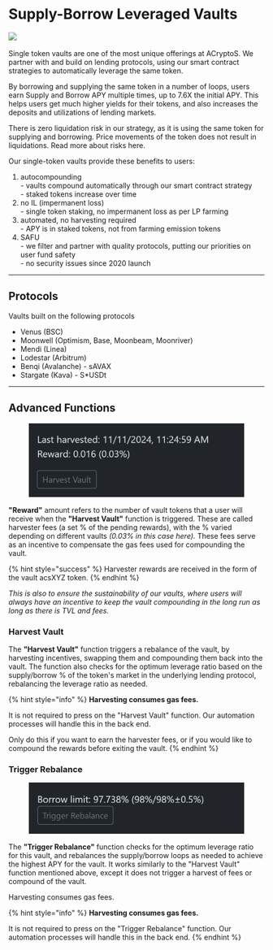# Supply-Borrow Leveraged Vaults

![](https://raw.githubusercontent.com/acryptos/docs.acryptos.com/master/images/Guide%20-%20Single-Token%20Looping.jpg)

Single token vaults are one of the most unique offerings at ACryptoS. We partner with and build on lending protocols, using our smart contract strategies to automatically leverage the same token.

By borrowing and supplying the same token in a number of loops, users earn Supply and Borrow APY multiple times, up to 7.6X the initial APY. This helps users get much higher yields for their tokens, and also increases the deposits and utilizations of lending markets.

There is zero liquidation risk in our strategy, as it is using the same token for supplying and borrowing. Price movements of the token does not result in liquidations. Read more about risks here.

Our single-token vaults provide these benefits to users:

1. autocompounding\
   \- vaults compound automatically through our smart contract strategy\
   \- staked tokens increase over time
2. no IL (impermanent loss)\
   \- single token staking, no impermanent loss as per LP farming
3. automated, no harvesting required\
   \- APY is in staked tokens, not from farming emission tokens
4. SAFU\
   \- we filter and partner with quality protocols, putting our priorities on user fund safety\
   \- no security issues since 2020 launch

***

## Protocols

Vaults built on the following protocols

* Venus (BSC)
* Moonwell (Optimism, Base, Moonbeam, Moonriver)
* Mendi (Linea)
* Lodestar (Arbitrum)
* Benqi (Avalanche) - sAVAX
* Stargate (Kava) - S\*USDt

***

## Advanced Functions

<figure><img src="../../.gitbook/assets/single-token harvest vault.png" alt=""><figcaption></figcaption></figure>

**"Reward"** amount refers to the number of vault tokens that a user will receive when the **"Harvest Vault"** function is triggered. These are called harvester fees (a set % of the pending rewards), with the % varied depending on different vaults _(0.03% in this case here)._ These fees serve as an incentive to compensate the gas fees used for compounding the vault.

{% hint style="success" %}
Harvester rewards are received in the form of the vault acsXYZ token.
{% endhint %}

_This is also to ensure the sustainability of our vaults, where users will always have an incentive to keep the vault compounding in the long run as long as there is TVL and fees._

### Harvest Vault

The **"Harvest Vault"** function triggers a rebalance of the vault, by harvesting incentives, swapping them and compounding them back into the vault. The function also checks for the optimum leverage ratio based on the supply/borrow % of the token's market in the underlying lending protocol, rebalancing the leverage ratio as needed.

{% hint style="info" %}
**Harvesting consumes gas fees.**

It is not required to press on the "Harvest Vault" function. Our automation processes will handle this in the back end.

Only do this if you want to earn the harvester fees, or if you would like to compound the rewards before exiting the vault.
{% endhint %}

### Trigger Rebalance

<figure><img src="../../.gitbook/assets/single-token trigger rebalance.png" alt=""><figcaption></figcaption></figure>

The **"Trigger Rebalance"** function checks for the optimum leverage ratio for this vault, and rebalances the supply/borrow loops as needed to achieve the highest APY for the vault. It works similarly to the "Harvest Vault" function mentioned above, except it does not trigger a harvest of fees or compound of the vault.

Harvesting consumes gas fees.

{% hint style="info" %}
**Harvesting consumes gas fees.**

It is not required to press on the "Trigger Rebalance" function. Our automation processes will handle this in the back end.
{% endhint %}

